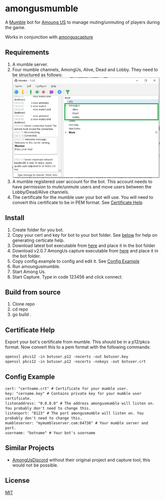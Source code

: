 # amongusmumble

A [Mumble](https://www.mumble.info/) bot for [Amoung US](http://www.innersloth.com/gameAmongUs.php) to manage muting/unmuting of players during the game.

Works in conjunction with [amonguscapture](https://github.com/denverquane/amonguscapture)


## Requirements

1. A mumble server.
2. Four mumble channels, AmongUs, Alive, Dead and Lobby. They need to be structured as follows:
![](images/MumbleChannels.jpg?raw=true)
3. A mumble registered user account for the bot. This account needs to have permission to mute/unmute users and move users between the Lobby/Dead/Alive channels.
4. The certificate for the mumble user your bot will use. You will need to convert this certificate to be in PEM format. See [Certificate Help](#certificate-help)


## Install

1. Create folder for you bot.
2. Copy your cert and key for bot to your bot folder. See [below](#certificate-help) for help on generating certicate help.
3. Download latest bot executable from [here](https://github.com/OperationalDev/amongusmumble/releases) and place it in the bot folder
4. Download v2.0.7 AmongUs capture executable from [here](https://github.com/denverquane/amonguscapture/releases) and place it in the bot folder.
5. Copy config.example to config and edit it. See [Config Example](#config-example)
5. Run amoungusmumble.
6. Start Among Us.
7. Start Capture. Type in code 123456 and click connect.


## Build from source

1. Clone repo
2. cd repo
3. go build .


## Certificate Help

Export your bot's certificate from mumble. This should be in a p12/pkcs format. Now convert this to a pem format with the following commands:
```
openssl pkcs12 -in botuser.p12 -nocerts -out botuser.key
openssl pkcs12 -in botuser.p12 -nocerts -nokeys -out botuser.crt
```

## Config Example

```
cert: "certname.crt" # Certificate for your mumble user.
key: "cername.key" # Contains private key for your mumble user certificate.
listenaddress: "0.0.0.0" # The address amongusmumble will listen on. You probably don't need to change this.
listenport: "8123" # The port amongusmumble will listen on. You probably don't need to change this.
mumbleserver: "mymumbleserver.com:64738" # Your mumble server and port.
username: "botname" # Your bot's username
```

## Similar Projects
- [AmongUsDiscord](https://github.com/denverquane/amongusdiscord) without their original project and capture tool, this would not be possible.


## License

[MIT](https://choosealicense.com/licenses/mit/)
